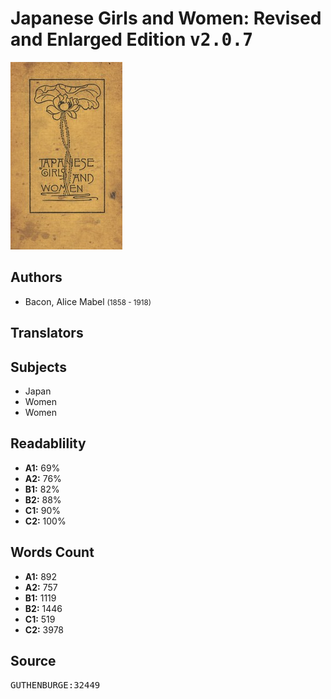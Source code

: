 # Japanese Girls and Women: Revised and Enlarged Edition <kbd>v2.0.7</kbd>

![](./cover.medium.jpg "")

## Authors


 - Bacon, Alice Mabel <small>(1858 - 1918)</small>

## Translators



## Subjects


 - Japan
 - Women
 - Women

## Readablility


 - **A1:** 69%
 - **A2:** 76%
 - **B1:** 82%
 - **B2:** 88%
 - **C1:** 90%
 - **C2:** 100%

## Words Count


 - **A1:** 892
 - **A2:** 757
 - **B1:** 1119
 - **B2:** 1446
 - **C1:** 519
 - **C2:** 3978

## Source


<kbd>GUTHENBURGE:32449</kbd>
